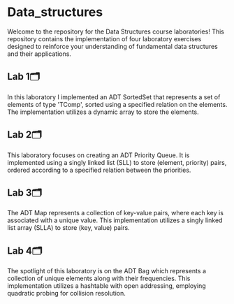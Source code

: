 # Data_structures
Welcome to the repository for the Data Structures course laboratories! This repository contains the implementation of four laboratory exercises designed to reinforce your understanding of fundamental data structures and their applications.

## Lab 1🗂️
In this laboratory I implemented an ADT SortedSet that represents a set of elements of type 'TComp', sorted using a specified relation on the elements. The implementation utilizes a dynamic array to store the elements.

## Lab 2🗂️
This laboratory focuses on creating an ADT Priority Queue. It is implemented using a singly linked list (SLL) to store (element, priority) pairs, ordered according to a specified relation between the priorities.

## Lab 3🗂️
The ADT Map represents a collection of key-value pairs, where each key is associated with a unique value. This implementation utilizes a singly linked list array (SLLA) to store (key, value) pairs.

## Lab 4🗂️
The spotlight of this laboratory is on the ADT Bag which represents a collection of unique elements along with their frequencies. This implementation utilizes a hashtable with open addressing, employing quadratic probing for collision resolution.
